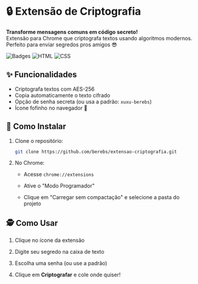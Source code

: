 
# 🔒 Extensão de Criptografia

**Transforme mensagens comuns em código secreto!**  
Extensão para Chrome que criptografa textos usando algoritmos modernos. Perfeito para enviar segredos pros amigos 😎

![Badges](https://img.shields.io/badge/JavaScript-ES6+-yellow?logo=javascript) 
![HTML](https://img.shields.io/badge/HTML-5-E34F26?logo=html5) 
![CSS](https://img.shields.io/badge/CSS-3-1572B6?logo=css3)

## ✨ Funcionalidades
- Criptografa textos com AES-256
- Copia automaticamente o texto cifrado
- Opção de senha secreta (ou usa a padrão: `xuxu-berebs`)
- Ícone fofinho no navegador 🔐

## 🚀 Como Instalar
1. Clone o repositório:
	```bash
	git clone https://github.com/berebs/extensao-criptografia.git
2.  No Chrome:
    
    -   Acesse  `chrome://extensions`
        
    -   Ative o "Modo Programador"
        
    -   Clique em "Carregar sem compactação" e selecione a pasta do projeto
        

## 🕵️ Como Usar

1.  Clique no ícone da extensão
    
2.  Digite seu segredo na caixa de texto
    
3.  Escolha uma senha (ou use a padrão)
    
4.  Clique em  **Criptografar**  e cole onde quiser!
